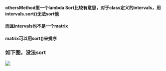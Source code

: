 #### othersMethod里一个lambda Sort比较有意思，对于class定义的intervals，用intervals.sort()无法sort他
#### 而且intervals也不是一个matrix
#### matrix可以用sort()来排序
### 如下图，没法sort
![](http://i1.piimg.com/567571/f8ad32e28c700113.png)
